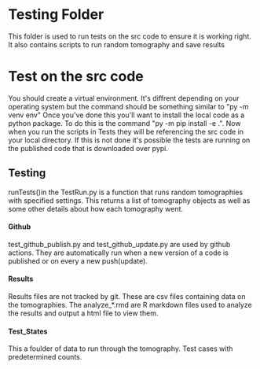 # Testing Folder

This folder is used to run tests on the src code to ensure
it is working right. It also contains scripts to run random tomography and save results

#  Test on the src code
You should create a virtual environment. It's diffrent depending on your operating system but the command
should be something similar to "py -m venv env"  Once you've done this you'll want to install the local code
as a python package. To do this is the command "py -m pip install -e .". Now when you run the scripts in Tests they
will be referencing the src code in your local directory. If this is not done it's possible the
tests are running on the published code that is downloaded over pypi.

## Testing
runTests()in the TestRun.py is a function that runs random tomographies with specified settings. This returns
a list of tomography objects as well as some other details about how each tomography went.

#### Github
test_github_publish.py and test_github_update.py are used by github
actions. They are automatically run when a new version of a code is published or on every a new push(update).

#### Results
Results files are not tracked by git. These are csv files containing data on the tomographies. The analyze_*.rmd
are R markdown files used to analyze the results and output a html file to view them.

#### Test_States
This a foulder of data to run through the tomography. Test cases with predetermined counts.